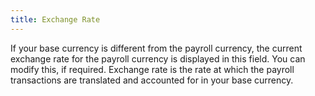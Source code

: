 ```yaml
---
title: Exchange Rate
---
```



If your base currency is different from the payroll currency, the current exchange rate for the payroll currency is displayed in this field. You can modify this, if required. Exchange rate is the rate at which the payroll transactions are translated and accounted for in your base currency.
